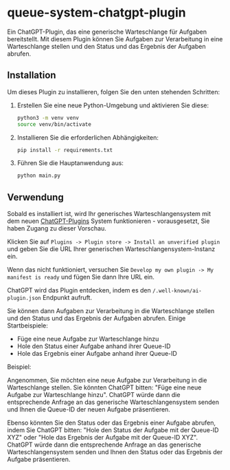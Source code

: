 # queue-system-chatgpt-plugin

Ein ChatGPT-Plugin, das eine generische Warteschlange für Aufgaben bereitstellt. Mit diesem Plugin können Sie Aufgaben zur Verarbeitung in eine Warteschlange stellen und den Status und das Ergebnis der Aufgaben abrufen.

## Installation

Um dieses Plugin zu installieren, folgen Sie den unten stehenden Schritten:

1. Erstellen Sie eine neue Python-Umgebung und aktivieren Sie diese:

    ```bash
    python3 -m venv venv
    source venv/bin/activate
    ```

2. Installieren Sie die erforderlichen Abhängigkeiten:

    ```bash
    pip install -r requirements.txt
    ```

3. Führen Sie die Hauptanwendung aus:

    ```bash
    python main.py
    ```

## Verwendung

Sobald es installiert ist, wird Ihr generisches Warteschlangensystem mit dem neuen [ChatGPT-Plugins](https://openai.com/blog/chatgpt-plugins) System funktionieren - vorausgesetzt, Sie haben Zugang zu dieser Vorschau.

Klicken Sie auf `Plugins -> Plugin store -> Install an unverified plugin` und geben Sie die URL Ihrer generischen Warteschlangensystem-Instanz ein.

Wenn das nicht funktioniert, versuchen Sie `Develop my own plugin -> My manifest is ready` und fügen Sie dann Ihre URL ein.

ChatGPT wird das Plugin entdecken, indem es den `/.well-known/ai-plugin.json` Endpunkt aufruft.

Sie können dann Aufgaben zur Verarbeitung in die Warteschlange stellen und den Status und das Ergebnis der Aufgaben abrufen. Einige Startbeispiele:

- Füge eine neue Aufgabe zur Warteschlange hinzu
- Hole den Status einer Aufgabe anhand ihrer Queue-ID
- Hole das Ergebnis einer Aufgabe anhand ihrer Queue-ID

Beispiel:

Angenommen, Sie möchten eine neue Aufgabe zur Verarbeitung in die Warteschlange stellen. Sie könnten ChatGPT bitten: "Füge eine neue Aufgabe zur Warteschlange hinzu". ChatGPT würde dann die entsprechende Anfrage an das generische Warteschlangensystem senden und Ihnen die Queue-ID der neuen Aufgabe präsentieren.

Ebenso könnten Sie den Status oder das Ergebnis einer Aufgabe abrufen, indem Sie ChatGPT bitten: "Hole den Status der Aufgabe mit der Queue-ID XYZ" oder "Hole das Ergebnis der Aufgabe mit der Queue-ID XYZ". ChatGPT würde dann die entsprechende Anfrage an das generische Warteschlangensystem senden und Ihnen den Status oder das Ergebnis der Aufgabe präsentieren.

